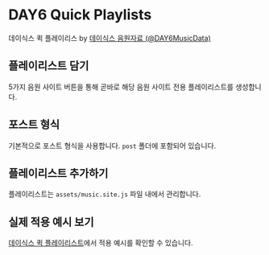 # DAY6 Quick Playlists
데이식스 퀵 플레이리스
by [데이식스 음원자료 (@DAY6MusicData)](https://twitter.com/day6musicdata)

## 플레이리스트 담기
5가지 음원 사이트 버튼을 통해 곧바로 해당 음원 사이트 전용 플레이리스트를 생성합니다.

## 포스트 형식
기본적으로 포스트 형식을 사용합니다. `post` 폴더에 포함되어 있습니다.

## 플레이리스트 추가하기
플레이리스트는 `assets/music.site.js` 파일 내에서 관리합니다.

## 실제 적용 예시 보기
[데이식스 퀵 플레이리스트](https://day6.kr)에서 적용 예시를 확인할 수 있습니다.
